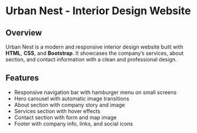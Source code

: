 # Urban Nest - Interior Design Website

## Overview
Urban Nest is a modern and responsive interior design website built with **HTML**, **CSS**, and **Bootstrap**. It showcases the company’s services, about section, and contact information with a clean and professional design.

## Features
- Responsive navigation bar with hamburger menu on small screens
- Hero carousel with automatic image transitions
- About section with company story and image
- Services section with hover effects
- Contact section with form and map image
- Footer with company info, links, and social icons
